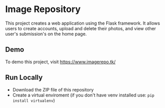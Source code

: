 # Image Repository 
This project creates a web application using the Flask framework. It allows users to create accounts, upload and delete their photos, and view other user's submission's on the home page. 

## Demo
To demo this project, visit https://www.imagerepo.tk/

## Run Locally
* Download the ZIP file of this repository 
* Create a virtual enviroment (if you don't have venv installed use: ```pip install virtualenv```)
